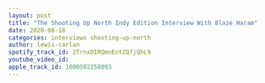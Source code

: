 ```yaml
---
layout: post
title: "The Shooting Up North Indy Edition Interview With Blaze Haram"
date: 2020-08-18
categories: interviews shooting-up-north
author: lewis-carlan
spotify_track_id: 2TrnxOIRQmnEntZQfjQhL9
youtube_video_id: 
apple_track_id: 1000502258093
---
```

